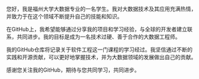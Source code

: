 您好，我是福州大学大数据专业的一名学生。我对大数据技术及其应用充满热情，并致力于在这个领域不断提升自己的技能和知识。

在GitHub上，我希望能够通过分享我的项目和学习经验，与全球的开发者建立联系，共同进步。我的目标是成为一名技术过硬、善于合作的大数据工程师。

我的GitHub仓库将记录关于软件工程这一门课程的学习经过。我坚信通过不断的实践和开源贡献，可以更好地掌握技术，并为大数据领域的发展做出自己的贡献。

感谢您关注我的GitHub，期待与您共同学习，共同进步。


